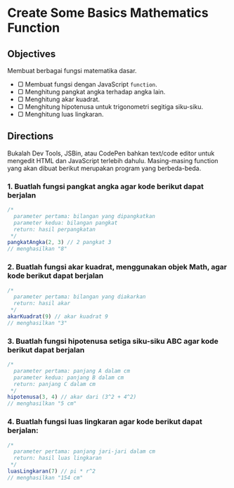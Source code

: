 # Create Some Basics Mathematics Function

## Objectives

Membuat berbagai fungsi matematika dasar.

- ▢ Membuat fungsi dengan JavaScript `function`.
- ▢ Menghitung pangkat angka terhadap angka lain.
- ▢ Menghitung akar kuadrat.
- ▢ Menghitung hipotenusa untuk trigonometri segitiga siku-siku.
- ▢ Menghitung luas lingkaran.

## Directions

Bukalah Dev Tools, JSBin, atau CodePen bahkan text/code editor untuk mengedit HTML dan JavaScript terlebih dahulu. Masing-masing function yang akan dibuat berikut merupakan program yang berbeda-beda.

### 1. Buatlah fungsi pangkat angka agar kode berikut dapat berjalan

```javascript
/*
  parameter pertama: bilangan yang dipangkatkan
  parameter kedua: bilangan pangkat
  return: hasil perpangkatan
 */
pangkatAngka(2, 3) // 2 pangkat 3
// menghasilkan "8"
```

### 2. Buatlah fungsi akar kuadrat, menggunakan objek Math, agar kode berikut dapat berjalan

```javascript
/*
  parameter pertama: bilangan yang diakarkan
  return: hasil akar
 */
akarKuadrat(9) // akar kuadrat 9
// menghasilkan "3"
```

### 3. Buatlah fungsi hipotenusa setiga siku-siku ABC agar kode berikut dapat berjalan

```javascript
/*
  parameter pertama: panjang A dalam cm
  parameter kedua: panjang B dalam cm
  return: panjang C dalam cm
 */
hipotenusa(3, 4) // akar dari (3^2 + 4^2)
// menghasilkan "5 cm"
```

### 4. Buatlah fungsi luas lingkaran agar kode berikut dapat berjalan:

```javascript
/*
  parameter pertama: panjang jari-jari dalam cm
  return: hasil luas lingkaran
 */
luasLingkaran(7) // pi * r^2
// menghasilkan "154 cm"
```
